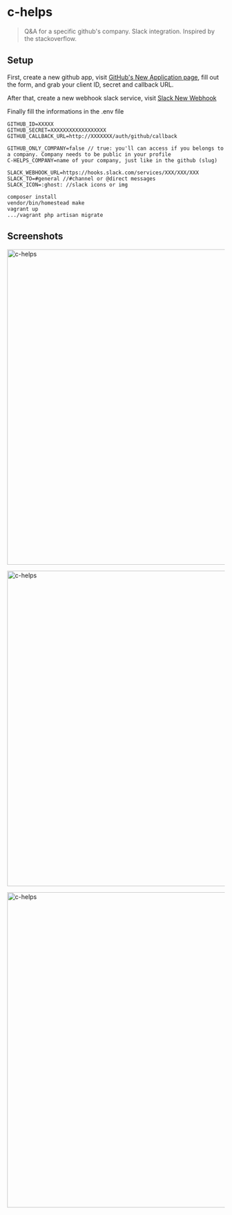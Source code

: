 # c-helps

> Q&A for a specific github's company. Slack integration. Inspired by the stackoverflow.

## Setup

First, create a new github app, visit [GitHub's New Application page](https://github.com/settings/applications/new), fill out the form, and grab your client ID, secret and callback URL.

After that, create a new webhook slack service, visit [Slack New Webhook](https://my.slack.com/services/new/incoming-webhook/)

Finally fill the informations in the .env file

````
GITHUB_ID=XXXXX
GITHUB_SECRET=XXXXXXXXXXXXXXXXXX
GITHUB_CALLBACK_URL=http://XXXXXXX/auth/github/callback

GITHUB_ONLY_COMPANY=false // true: you'll can access if you belongs to a company. Company needs to be public in your profile
C-HELPS_COMPANY=name of your company, just like in the github (slug)

SLACK_WEBHOOK_URL=https://hooks.slack.com/services/XXX/XXX/XXX
SLACK_TO=#general //#channel or @direct messages
SLACK_ICON=:ghost: //slack icons or img
````

````
composer install
vendor/bin/homestead make
vagrant up
.../vagrant php artisan migrate
````

## Screenshots
<a href="#"><img width="728" src="https://cloud.githubusercontent.com/assets/5287262/11325827/4af65494-913f-11e5-9941-6f743c25b57b.png" alt="c-helps"></a>

<a href="#"><img width="728" src="https://cloud.githubusercontent.com/assets/5287262/11325774/c5254fba-913d-11e5-86c4-f628570afb8b.png" alt="c-helps"></a>

<a href="#"><img width="728" src="https://cloud.githubusercontent.com/assets/5287262/11325776/c9def434-913d-11e5-8141-74d26b5bda18.png" alt="c-helps"></a>
